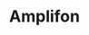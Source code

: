 ---
title: "Amplifon"
url: /marseille/amplifon-avenue-de-mazargues/
shop: les appareils auditifs
---